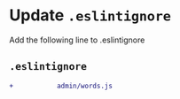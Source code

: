 # Update `.eslintignore` 

Add the following line to .eslintignore

## `.eslintignore`

```diff
+           admin/words.js
```